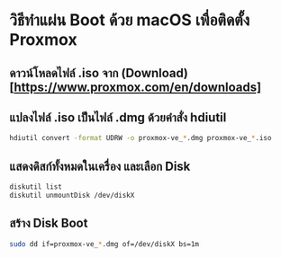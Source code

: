 # วิธีทำแผ่น Boot ด้วย macOS เพื่อติดตั้ง Proxmox

## ดาวน์โหลดไฟล์ .iso จาก (Download)[https://www.proxmox.com/en/downloads]

## แปลงไฟล์ .iso เป็นไฟล์ .dmg ด้วยคำสั่ง hdiutil
```sh
hdiutil convert -format UDRW -o proxmox-ve_*.dmg proxmox-ve_*.iso
```

## แสดงดิสก์ทั้งหมดในเครื่อง และเลือก Disk
```sh
diskutil list
diskutil unmountDisk /dev/diskX
```

## สร้าง Disk Boot
```sh
sudo dd if=proxmox-ve_*.dmg of=/dev/diskX bs=1m
```
